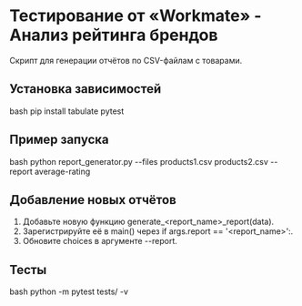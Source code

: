 # Тестирование от «Workmate» - Анализ рейтинга брендов

Скрипт для генерации отчётов по CSV-файлам с товарами.

## Установка зависимостей

bash
pip install tabulate pytest

## Пример запуска

bash
python report_generator.py --files products1.csv products2.csv --report average-rating

## Добавление новых отчётов

1. Добавьте новую функцию generate_<report_name>_report(data).
2. Зарегистрируйте её в main() через if args.report == '<report_name>':.
3. Обновите choices в аргументе --report.

## Тесты

bash
python -m pytest tests/ -v

